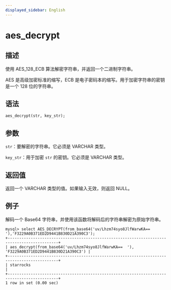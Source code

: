```yaml
---
displayed_sidebar: English
---
```


# aes_decrypt

## 描述

使用 AES_128_ECB 算法解密字符串，并返回一个二进制字符串。

AES 是高级加密标准的缩写，ECB 是电子密码本的缩写。用于加密字符串的密钥是一个 128 位的字符串。

## 语法

```Haskell
aes_decrypt(str, key_str);
```

## 参数

`str`：要解密的字符串。它必须是 VARCHAR 类型。

`key_str`：用于加密 `str` 的密钥。它必须是 VARCHAR 类型。

## 返回值

返回一个 VARCHAR 类型的值。如果输入无效，则返回 NULL。

## 例子

解码一个 Base64 字符串，并使用该函数将解码后的字符串解密为原始字符串。

```Plain Text
mysql> select AES_DECRYPT(from_base64('uv/Lhzm74syo8JlfWarwKA==  '),'F3229A0B371ED2D9441B830D21A390C3');
+--------------------------------------------------------------------------------------------+
| aes_decrypt(from_base64('uv/Lhzm74syo8JlfWarwKA==  '), 'F3229A0B371ED2D9441B830D21A390C3') |
+--------------------------------------------------------------------------------------------+
| starrocks                                                                                  |
+--------------------------------------------------------------------------------------------+
1 row in set (0.00 sec)
